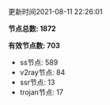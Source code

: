 更新时间2021-08-11 22:26:01

**节点总数: 1872**

**有效节点数: 703**

- ss节点: 589
- v2ray节点: 84
- ssr节点: 13
- trojan节点: 17
